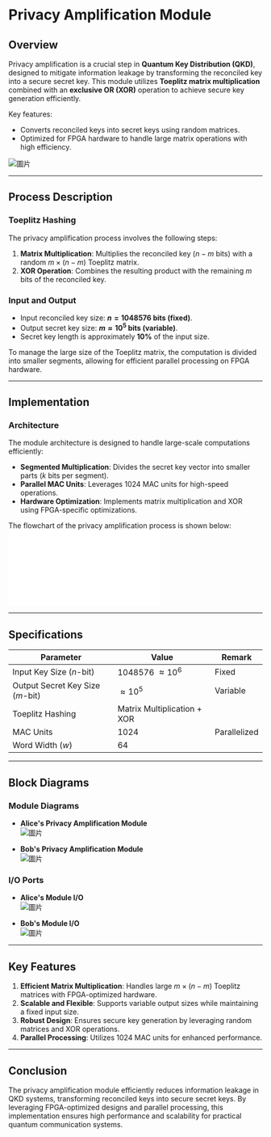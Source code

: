 # Privacy Amplification Module

## Overview
Privacy amplification is a crucial step in **Quantum Key Distribution (QKD)**, designed to mitigate information leakage by transforming the reconciled key into a secure secret key. This module utilizes **Toeplitz matrix multiplication** combined with an **exclusive OR (XOR)** operation to achieve secure key generation efficiently.

Key features:
- Converts reconciled keys into secret keys using random matrices.
- Optimized for FPGA hardware to handle large matrix operations with high efficiency.

![圖片](https://github.com/user-attachments/assets/c0b65bad-9719-4f23-9693-0573bbb27463)

---

## Process Description

### Toeplitz Hashing
The privacy amplification process involves the following steps:
1. **Matrix Multiplication**: Multiplies the reconciled key ($n − m$ bits) with a random $m×(n − m)$ Toeplitz matrix.
2. **XOR Operation**: Combines the resulting product with the remaining $m$ bits of the reconciled key.

### Input and Output
- Input reconciled key size: **$n = 1048576$ bits (fixed)**.
- Output secret key size: **$m \approx 10^5$ bits (variable)**.
- Secret key length is approximately **10%** of the input size.

To manage the large size of the Toeplitz matrix, the computation is divided into smaller segments, allowing for efficient parallel processing on FPGA hardware.

---

## Implementation

### Architecture
The module architecture is designed to handle large-scale computations efficiently:
- **Segmented Multiplication**: Divides the secret key vector into smaller parts ($k$ bits per segment).
- **Parallel MAC Units**: Leverages 1024 MAC units for high-speed operations.
- **Hardware Optimization**: Implements matrix multiplication and XOR using FPGA-specific optimizations.

The flowchart of the privacy amplification process is shown below:  
![Privacy Amplification Workflow](figsrc/CH3_PA_FC.drawio.pdf)

---

## Specifications
| **Parameter**               | **Value**             | **Remark**       |
|-----------------------------|-----------------------|------------------|
| Input Key Size ($n$-bit)    | 1048576 $\approx10^6$ | Fixed            |
| Output Secret Key Size ($m$-bit) | $\approx10^5$       | Variable         |
| Toeplitz Hashing            | Matrix Multiplication + XOR |                |
| MAC Units                   | 1024                 | Parallelized     |
| Word Width ($w$)            | 64                   |                  |

---

## Block Diagrams
### Module Diagrams
- **Alice's Privacy Amplification Module**  
![圖片](https://github.com/user-attachments/assets/d2290713-2ad2-4d10-ad13-8a7d4c20dc9a)
  
- **Bob's Privacy Amplification Module**  
![圖片](https://github.com/user-attachments/assets/26533ba4-22cf-4d02-a989-e3c06b65f295)

### I/O Ports
- **Alice's Module I/O**  
![圖片](https://github.com/user-attachments/assets/7416651f-ed53-4015-bf09-9e0334fcf1ad)
  
- **Bob's Module I/O**  
![圖片](https://github.com/user-attachments/assets/df455884-c349-41e6-8bed-4a8553e3a3bb)

---

## Key Features
1. **Efficient Matrix Multiplication**: Handles large $m \times (n - m)$ Toeplitz matrices with FPGA-optimized hardware.
2. **Scalable and Flexible**: Supports variable output sizes while maintaining a fixed input size.
3. **Robust Design**: Ensures secure key generation by leveraging random matrices and XOR operations.
4. **Parallel Processing**: Utilizes 1024 MAC units for enhanced performance.

---

## Conclusion
The privacy amplification module efficiently reduces information leakage in QKD systems, transforming reconciled keys into secure secret keys. By leveraging FPGA-optimized designs and parallel processing, this implementation ensures high performance and scalability for practical quantum communication systems.

